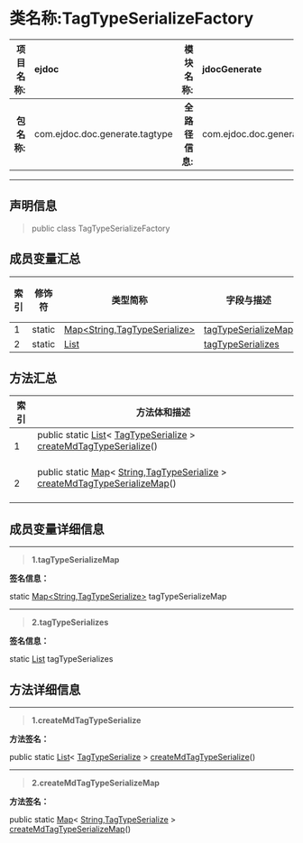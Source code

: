 # 类名称:TagTypeSerializeFactory

|  **项目名称:**    |  ejdoc    |   **模块名称:**   |jdocGenerate|
| ----: | :---- | ----: |:---- |
|   **包名称:**   |  com.ejdoc.doc.generate.tagtype    |   **全路径信息:**   |com.ejdoc.doc.generate.tagtype.TagTypeSerializeFactory|



















---

## 声明信息

> public class TagTypeSerializeFactory     








## 成员变量汇总

|   索引  |   修饰符  |    类型简称  |   字段与描述   |   初始值   |
| ---- | ---- | ---- | ---- | ---- |
|1|static |[Map<String,TagTypeSerialize>](https://docs.oracle.com/javase/8/docs/api/java/util/Map.html?is-external=true)|[tagTypeSerializeMap](#tagtypeserializemap)<br/>|null|
|2|static |[List<TagTypeSerialize>](https://docs.oracle.com/javase/8/docs/api/java/util/List.html?is-external=true)|[tagTypeSerializes](#tagtypeserializes)<br/>|null|






## 方法汇总

|   索引  |    方法体和描述   |
| ---- | ---- |
|1|public static [List](https://docs.oracle.com/javase/8/docs/api/java/util/List.html?is-external=true)< [TagTypeSerialize](/jdocGenerate/com/ejdoc/doc/generate/tagtype/TagTypeSerialize.md) > [createMdTagTypeSerialize](#createmdtagtypeserialize)()   <br/><br/>|
|2|public static [Map](https://docs.oracle.com/javase/8/docs/api/java/util/Map.html?is-external=true)< [String](https://docs.oracle.com/javase/8/docs/api/java/lang/String.html?is-external=true),[TagTypeSerialize](/jdocGenerate/com/ejdoc/doc/generate/tagtype/TagTypeSerialize.md) > [createMdTagTypeSerializeMap](#createmdtagtypeserializemap)()   <br/><br/>|




## 成员变量详细信息


---

> **1.<span id="tagtypeserializemap">tagTypeSerializeMap</span>**

**签名信息：** 

  static  [Map<String,TagTypeSerialize>](https://docs.oracle.com/javase/8/docs/api/java/util/Map.html?is-external=true)  tagTypeSerializeMap 





---

> **2.<span id="tagtypeserializes">tagTypeSerializes</span>**

**签名信息：** 

  static  [List<TagTypeSerialize>](https://docs.oracle.com/javase/8/docs/api/java/util/List.html?is-external=true)  tagTypeSerializes 







## 方法详细信息


---

> **1.<span id="createmdtagtypeserialize">createMdTagTypeSerialize</span>**

**方法签名：** 

  public static [List](https://docs.oracle.com/javase/8/docs/api/java/util/List.html?is-external=true)< [TagTypeSerialize](/jdocGenerate/com/ejdoc/doc/generate/tagtype/TagTypeSerialize.md) > [createMdTagTypeSerialize](#createmdtagtypeserialize)()   










---

> **2.<span id="createmdtagtypeserializemap">createMdTagTypeSerializeMap</span>**

**方法签名：** 

  public static [Map](https://docs.oracle.com/javase/8/docs/api/java/util/Map.html?is-external=true)< [String](https://docs.oracle.com/javase/8/docs/api/java/lang/String.html?is-external=true),[TagTypeSerialize](/jdocGenerate/com/ejdoc/doc/generate/tagtype/TagTypeSerialize.md) > [createMdTagTypeSerializeMap](#createmdtagtypeserializemap)()   









